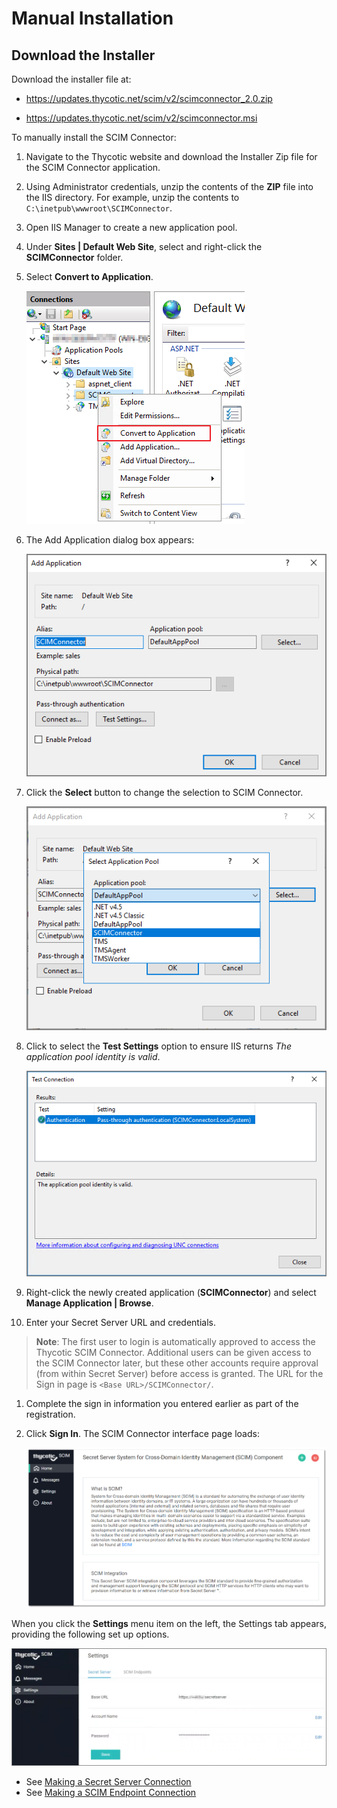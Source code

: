 [title]: # (Manual Install)
[tags]: # (introduction)
[priority]: # (103)
# Manual Installation

## Download the Installer

Download the installer file at:
* https://updates.thycotic.net/scim/v2/scimconnector_2.0.zip

* https://updates.thycotic.net/scim/v2/scimconnector.msi

To manually install the SCIM Connector:

1. Navigate to the Thycotic website and download the Installer Zip file for the SCIM Connector application.
1. Using Administrator credentials, unzip the contents of the __ZIP__ file into the IIS directory. For example, unzip the contents to `C:\inetpub\wwwroot\SCIMConnector`.

1. Open IIS Manager to create a new application pool.
1. Under __Sites | Default Web Site__, select and right-click the __SCIMConnector__ folder.
1. Select __Convert to Application__.

   ![convert application](images/add-app.png "Convert to Application menu option")
1. The Add Application dialog box appears:

   ![add application](images/add-app-2.png "Add Application modal")
1. Click the __Select__ button to change the selection to SCIM Connector.

   ![select pool](images/add-app-3.png "Select the SCIM Connector application pool")
1. Click to select the __Test Settings__ option to ensure IIS returns _The application pool identity is valid_.

   ![testing](images/add-app-4.png "Test the settings")
1. Right-click the newly created application (__SCIMConnector__) and select __Manage Application | Browse__.

1. Enter your Secret Server URL and credentials.

<!-- add an overview of the configuration  (mini-toc) 
- add image
-->

   >**Note**: The first user to login is automatically approved to access the Thycotic SCIM Connector. Additional users can be given access to the SCIM Connector later, but these other accounts require approval (from within Secret Server) before access is granted.
   >The URL for the Sign in page is `<Base URL>/SCIMConnector/`.
1. Complete the sign in information you entered earlier as part of the registration.
1. Click __Sign In__. The SCIM Connector interface page loads:

   ![interface](images/interface.png "SCIM Connector interface stating page")

When you click the __Settings__ menu item on the left, the Settings tab appears, providing the following set up options.

   ![install](images/install10.png)

   * See [Making a Secret Server Connection](https://thycotic.force.com/support/s/article/SS-INTG-EXT-SCIM-Connector#ConnectingtoSecretServer)
   * See [Making a SCIM Endpoint Connection](https://thycotic.force.com/support/s/article/SS-INTG-EXT-SCIM-Connector#SCIMEndpoints)
